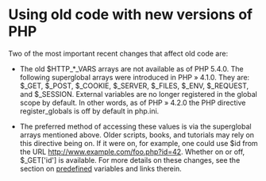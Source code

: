 # Using old code with new versions of PHP

Two of the most important recent changes that affect old code are:

- The old $HTTP_*_VARS arrays are not available as of PHP 5.4.0. The following superglobal arrays were introduced in PHP » 4.1.0. They are: $_GET, $_POST, $_COOKIE, $_SERVER, $_FILES, $_ENV, $_REQUEST, and $_SESSION.
External variables are no longer registered in the global scope by default. In other words, as of PHP » 4.2.0 the PHP directive register_globals is off by default in php.ini. 

- The preferred method of accessing these values is via the superglobal arrays mentioned above. Older scripts, books, and tutorials may rely on this directive being on. If it were on, for example, one could use $id from the URL http://www.example.com/foo.php?id=42. Whether on or off, $_GET['id'] is available.
For more details on these changes, see the section on [predefined](https://www.php.net/manual/en/language.variables.predefined.php) variables and links therein.